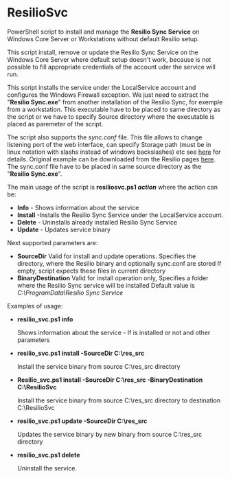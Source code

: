 # ResilioSvc
PowerShell script to install and manage the **Resilio Sync Service** on Windows Core Server or Workstations without default Resilio setup. 

This script install, remove or update the Resilio Sync Service on the Windows Core Server where default setup doesn't work, because is not possible to fill appropriate credentials of the account uder the service will run.

This script installs the service under the LocalService account and configures the Windows Firewall exception. We just need to extract the "**Resilio Sync.exe**" from another installation of the Resilio Sync, for exemple from a workstation. This executable have to be placed to same directory as the script or we have to specify Source directory where the executable is placed as paremeter of the script.

The script also supports the *sync.conf* file. This file allows to change listening port of the web interface, can specify Storage path (must be in linux notation with slashs instead of windows backslashes) etc see [here](https://help.resilio.com/hc/en-us/articles/206178884-Running-Sync-in-configuration-mode) for details. Original example can be downloaded from the Resilio pages [here](http://internal.getsync.com/support/sample.conf). The sync.conf file have to be placed in same source directory as the "**Resilio Sync.exe**".

The main usage of the script is **resiliosvc.ps1 *action*** where the action can be:

* **Info**  - Shows information about the service
* **Install** -Installs the Resilio Sync Service under the LocalService account.
* **Delete** - Uninstalls already installed Resilio Sync Service
* **Update** - Updates service binary

Next supported parameters are:

* **SourceDir**
		Valid for install and update operations. Specifies the directory, where the Resilio binary and optionally sync.conf are stored If empty, script expects these files in current directory
* **BinaryDestination**
    Valid for install operation only, Specifies a folder where the Resilio Sync service will be installed Default value is *C:\ProgramData\Resilio Sync Service*
    
Examples of usage:

* **resilio_svc.ps1 info**

  Shows information about the service - If is installed or not and other parameters
* **resilio_svc.ps1 install -SourceDir C:\res_src**

  Install the service binary from source C:\res_src directory
* **Resilio_svc.ps1 install -SourceDir C:\res_src -BinaryDestination C:\ResilioSvc**

  Install the service binary from source C:\res_src directory to destination C:\ResilioSvc
* **resilio_svc.ps1 update -SourceDir C:\res_src**

  Updates the service binary by new binary from source C:\res_src directory
* **resilio_svc.ps1 delete**

  Uninstall the service.
